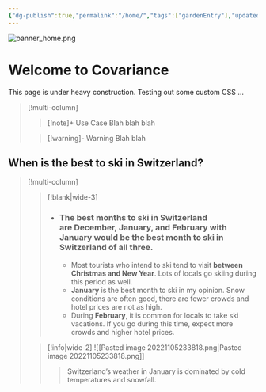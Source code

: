 ```yaml
---
{"dg-publish":true,"permalink":"/home/","tags":["gardenEntry"],"updated":"2024-07-20T16:16:23-07:00"}
---
```


![banner_home.png](/img/user/00-09%20Meta/01%20Images/Banners/banner_home.png)

# Welcome to Covariance

This page is under heavy construction. Testing out some custom CSS ...

>[!multi-column]
>
>> [!note]+ Use Case
>> Blah blah blah
> 
>> [!warning]- Warning
>> Blah blah



## When is the best to ski in Switzerland?

> [!multi-column]
>
> > [!blank|wide-3]
> > - ### **The best months to ski** in Switzerland are **December, January, and February** with **January would be the best month to ski in Switzerland** of all three.
> > 	- Most tourists who intend to ski tend to visit **between Christmas and New Year**. Lots of locals go skiing during this period as well.
> > 	- **January** is the best month to ski in my opinion. Snow conditions are often good, there are fewer crowds and hotel prices are not as high.
> > 	- During **February**, it is common for locals to take ski vacations. If you go during this time, expect more crowds and higher hotel prices. 
>
> > [!info|wide-2]
> > ![[Pasted image 20221105233818.png\|Pasted image 20221105233818.png]]
> > > Switzerland’s weather in January is dominated by cold temperatures and snowfall.



